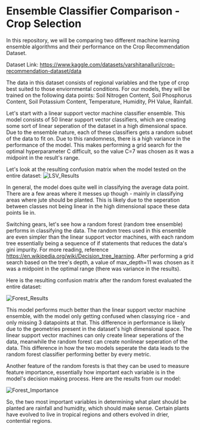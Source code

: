 # Ensemble Classifier Comparison - Crop Selection
In this repository, we will be comparing two different machine learning ensemble algorithms and their performance on the Crop Recommendation Dataset.

Dataset Link: https://www.kaggle.com/datasets/varshitanalluri/crop-recommendation-dataset/data

The data in this dataset consists of regional variables and the type of crop best suited to those enviornmental conditions. For our models, they will 
be trained on the following data points: Soil Nitrogen Content, Soil Phosphorus Content, Soil Potassium Content, Temperature, Humidity, PH Value, Rainfall.

Let's start with a linear support vector machine classifier ensemble. This model consists of 50 linear support vector classifiers, which are creating some sort of
linear seperation of the dataset in a high dimensional space. Due to the ensemble nature, each of these classifiers gets a random subset of the data to fit on. Due to this
randomness, there is a high variance in the performance of the model. This makes performing a grid search for the optimal hyperparameter C difficult, so the value C=7 was
chosen as it was a midpoint in the result's range.

Let's look at the resulting confusion matrix when the model tested on the entire dataset:
![LSV_Results](https://github.com/user-attachments/assets/13c8f49b-3e9c-4cca-a90a-c5eae6e3a15b)

In general, the model does quite well in classifying the average data point. There are a few areas where it messes up though - mainly in classifying areas where jute should
be planted. This is likely due to the seperation between classes not being linear in the high dimensional space these data points lie in. 

Switching gears, let's see how a random forest (random tree ensemble) performs in classifying the data. The random trees used in this ensemble are even simpler than the linear
support vector machines, with each random tree essentially being a sequence of if statements that reduces the data's gini impurity. For more reading, reference https://en.wikipedia.org/wiki/Decision_tree_learning.
After performing a grid search based on the tree's depth, a value of max_depth=11 was chosen as it was a midpoint in the optimal range (there was variance in the results).

Here is the resulting confusion matrix after the random forest evaluated the entire dataset:

![Forest_Results](https://github.com/user-attachments/assets/7a6a5ff5-8a76-4b9b-a260-74082b72f90b)

This model performs much better than the linear support vector machine ensemble, with the model only getting confused when classying rice - and only missing 3 datapoints
at that. This difference in performance is likely due to the geometries present in the dataset's high dimensional space. The linear support vector machines can only create
linear seperations of the data, meanwhile the random forest can create nonlinear seperation of the data. This difference in how the two models seperate the data leads to
the random forest classifier performing better by every metric.

Another feature of the random forests is that they can be used to measure feature importance, essentially how important each variable is in the model's decision making
process. Here are the results from our model:

![Forest_Importance](https://github.com/user-attachments/assets/bec09da6-360c-4b0e-900e-9c412121fa2d)

So, the two most important variables in determining what plant should be planted are rainfall and humidity, which should make sense. Certain plants have evolved to live
in tropical regions and others evolved in drier, contential regions.

